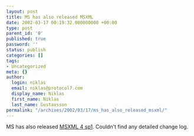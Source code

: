 ```yaml
---
layout: post
title: MS has also released MSXML
date: 2002-03-17 00:19:32.000000000 +00:00
type: post
parent_id: '0'
published: true
password: ''
status: publish
categories: []
tags:
- Uncategorized
meta: {}
author:
  login: niklas
  email: niklas@protocol7.com
  display_name: Niklas
  first_name: Niklas
  last_name: Gustavsson
permalink: "/archives/2002/03/17/ms_has_also_released_msxml/"
---
```

MS has also released [MSXML 4 sp1](http://www.microsoft.com/downloads/release.asp?ReleaseID=37176). Couldn't find any detailed change log.


